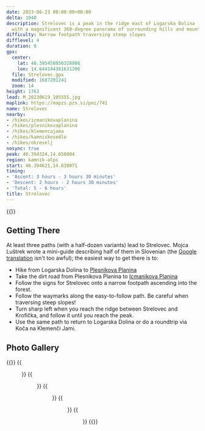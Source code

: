 ```yaml
---
date: 2023-06-23 00:00:00+00:00
delta: 1040
description: Strelovec is a peak in the ridge east of Logarska Dolina (Logar Valley)
  with a magnificent 360-degree panorama of surrounding hills and mountains.
difficulty: Narrow footpath traversing steep slopes
difflevel: 4
duration: 6
gpx:
  center:
    lat: 46.395458056328906
    lon: 14.644144381631396
  file: Strelovec.gpx
  modified: 1687201241
  zoom: 14
height: 1763
lead: M_20230619_105555.jpg
maplink: https://mapzs.pzs.si/poi/741
name: Strelovec
nearby:
- /hikes/icmanikovaplanina
- /hikes/plesnikovaplanina
- /hikes/klemencajama
- /hikes/kamniskosedlo
- /hikes/okreselj
nosync: true
peak: 46.394324,14.658004
region: kamnik-alps
start: 46.394621,14.630071
timing:
- 'Ascent: 3 hours - 3 hours 30 minutes'
- 'Descent: 2 hours - 2 hours 30 minutes'
- 'Total: 5 - 6 hours'
title: Strelovec
---
```


{{<hike-details description="yes">}}

## Getting There

At least three paths (with a half-dozen variants) lead to Strelovec. Mojca Luštrek wrote a mini-guide describing half of them in Slovenian (the [Google translation](https://sloveniahiking-rocks.translate.goog/hikes/strelovec/?_x_tr_sl=sl&_x_tr_tl=en&_x_tr_hl=en-US) isn't too awful); the easiest way to get there is to:

-   Hike from Logarska Dolina to [Plesnikova Planina](../plesnikovaplanina/)
-   Take the dirt road from Plesnikova Planina to [Icmanikova Planina](../icmanikovaplanina/)
-   Follow the signs for Strelovec onto a narrow footpath ascending into the forest.
-   Follow the waymarks along the easy-to-follow path. Be careful when traversing steep slopes!
-   Turn sharp left when you reach the ridge between Strelovec and Krofička, and follow it until you reach the peak.
-   Use the same path to return to Logarska Dolina or do a roundtrip via Koča na Klemenči Jami.

## Photo Gallery

{{<gallery>}}
{{<figure src="M_20230619_105743.jpg">}}
{{<figure src="M_20230619_110411.jpg">}}
{{<figure src="M_20230619_110433.jpg">}}
{{<figure src="M_20230619_110656.jpg">}}
{{<figure src="M_20230619_113100.jpg">}}
{{</gallery>}}



